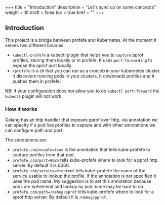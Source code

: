 +++
title = "Introduction"
description = "Let's sync up on some concepts"
weight = 10
draft = false
toc = true
bref = ""
+++

## Introduction

This project is a bridge between profefe and Kubernetes. At the moment it serves
two different binaries:

* `kubectl-profefe` a kubectl plugin that helps you to `capture` pprof profiles,
  storing them locally or in profefe. It uses `port-forwarding` to expose the
  pprof port locally.
* `kprofefe` is a cli that you can run as a cronjob in your kubernetes cluster.
  It discovers running pods in your clusters, it downloads profiles and it
  pushes them in profefe.

NB: if your configuration does not allow you to do `kubectl port-forward` the
`kubectl` plugin will not work.

### How it works

Golang has an http handler that exposes pprof over http, via annotation we can
specify if a pod has profiles to capture and with other annotations we can
configure path and port.

The annotations are:

* `profefe.com/enable=true` is the annotation that tells kube-profefe to capture
  profiles from that pod.
* `profefe.com/port=8085` tells kube-profefe where to look for a pprof http
  server. By default it is 6060.
* `profefe.com/service=frontend` tells kube-profefe the name of the service
  usable to lookup the profile. If the annotation is not specified it uses the
  pod name. My suggestion is to set this annotation because pods are ephemeral
  and lookup by pod name may be hard to do.
* `profefe.com/path=/debug/pprof` tells kube-profefe where to look for a pprof http
  server. By default it is `/debug/pprof`.
